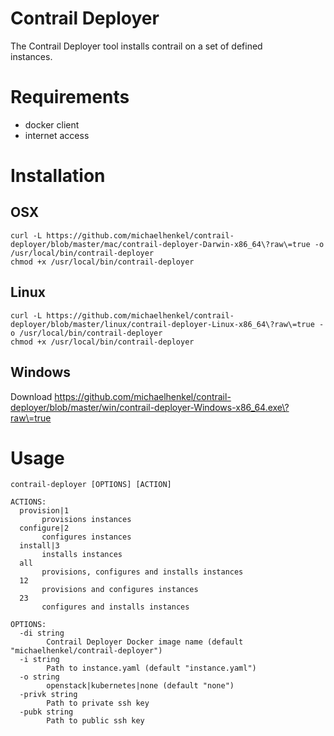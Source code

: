 # Contrail Deployer

The Contrail Deployer tool installs contrail on a set of defined    
instances.    

# Requirements    

- docker client    
- internet access    

# Installation

## OSX

```
curl -L https://github.com/michaelhenkel/contrail-deployer/blob/master/mac/contrail-deployer-Darwin-x86_64\?raw\=true -o /usr/local/bin/contrail-deployer
chmod +x /usr/local/bin/contrail-deployer
```

## Linux
```
curl -L https://github.com/michaelhenkel/contrail-deployer/blob/master/linux/contrail-deployer-Linux-x86_64\?raw\=true -o /usr/local/bin/contrail-deployer
chmod +x /usr/local/bin/contrail-deployer
```

## Windows
Download https://github.com/michaelhenkel/contrail-deployer/blob/master/win/contrail-deployer-Windows-x86_64.exe\?raw\=true

# Usage
```
contrail-deployer [OPTIONS] [ACTION]

ACTIONS:
  provision|1
       provisions instances
  configure|2
       configures instances
  install|3
       installs instances
  all
       provisions, configures and installs instances
  12
       provisions and configures instances
  23
       configures and installs instances

OPTIONS:
  -di string
        Contrail Deployer Docker image name (default "michaelhenkel/contrail-deployer")
  -i string
        Path to instance.yaml (default "instance.yaml")
  -o string
        openstack|kubernetes|none (default "none")
  -privk string
        Path to private ssh key
  -pubk string
        Path to public ssh key
```
